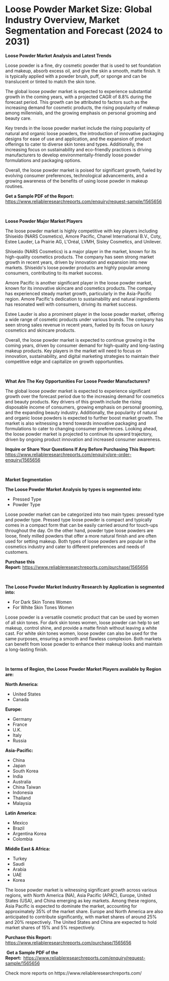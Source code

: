 <p><h1>Loose Powder Market Size: Global Industry Overview, Market Segmentation and Forecast (2024 to 2031)</h1></p><p><strong>Loose Powder Market Analysis and Latest Trends</strong></p>
<p><p>Loose powder is a fine, dry cosmetic powder that is used to set foundation and makeup, absorb excess oil, and give the skin a smooth, matte finish. It is typically applied with a powder brush, puff, or sponge and can be translucent or tinted to match the skin tone.</p><p>The global loose powder market is expected to experience substantial growth in the coming years, with a projected CAGR of 8.8% during the forecast period. This growth can be attributed to factors such as the increasing demand for cosmetic products, the rising popularity of makeup among millennials, and the growing emphasis on personal grooming and beauty care.</p><p>Key trends in the loose powder market include the rising popularity of natural and organic loose powders, the introduction of innovative packaging designs for ease of use and application, and the expansion of product offerings to cater to diverse skin tones and types. Additionally, the increasing focus on sustainability and eco-friendly practices is driving manufacturers to develop environmentally-friendly loose powder formulations and packaging options.</p><p>Overall, the loose powder market is poised for significant growth, fueled by evolving consumer preferences, technological advancements, and a growing awareness of the benefits of using loose powder in makeup routines.</p></p>
<p><strong>Get a Sample PDF of the Report:&nbsp;</strong> <a href="https://www.reliableresearchreports.com/enquiry/request-sample/1565656">https://www.reliableresearchreports.com/enquiry/request-sample/1565656</a></p>
<p>&nbsp;</p>
<p><strong>Loose Powder Major Market Players</strong></p>
<p><p>The loose powder market is highly competitive with key players including Shiseido (NARS Cosmetics), Amore Pacific, Chanel International B.V., Coty, Estee Lauder, La Prairie AG, L'Oréal, LVMH, Sisley Cosmetics, and Unilever. </p><p>Shiseido (NARS Cosmetics) is a major player in the market, known for its high-quality cosmetics products. The company has seen strong market growth in recent years, driven by innovation and expansion into new markets. Shiseido's loose powder products are highly popular among consumers, contributing to its market success.</p><p>Amore Pacific is another significant player in the loose powder market, known for its innovative skincare and cosmetics products. The company has experienced steady market growth, particularly in the Asia-Pacific region. Amore Pacific's dedication to sustainability and natural ingredients has resonated well with consumers, driving its market success.</p><p>Estee Lauder is also a prominent player in the loose powder market, offering a wide range of cosmetic products under various brands. The company has seen strong sales revenue in recent years, fueled by its focus on luxury cosmetics and skincare products.</p><p>Overall, the loose powder market is expected to continue growing in the coming years, driven by consumer demand for high-quality and long-lasting makeup products. Key players in the market will need to focus on innovation, sustainability, and digital marketing strategies to maintain their competitive edge and capitalize on growth opportunities.</p></p>
<p>&nbsp;</p>
<p><strong>What Are The Key Opportunities For Loose Powder Manufacturers?</strong></p>
<p><p>The global loose powder market is expected to experience significant growth over the forecast period due to the increasing demand for cosmetics and beauty products. Key drivers of this growth include the rising disposable income of consumers, growing emphasis on personal grooming, and the expanding beauty industry. Additionally, the popularity of natural and organic loose powders is expected to further boost market growth. The market is also witnessing a trend towards innovative packaging and formulations to cater to changing consumer preferences. Looking ahead, the loose powder market is projected to continue its upward trajectory, driven by ongoing product innovation and increased consumer awareness.</p></p>
<p><strong>Inquire or Share Your Questions If Any Before Purchasing This Report:</strong> <a href="https://www.reliableresearchreports.com/enquiry/pre-order-enquiry/1565656">https://www.reliableresearchreports.com/enquiry/pre-order-enquiry/1565656</a></p>
<p>&nbsp;</p>
<p><strong>Market Segmentation</strong></p>
<p><strong>The Loose Powder Market Analysis by types is segmented into:</strong></p>
<p><ul><li>Pressed Type</li><li>Powder Type</li></ul></p>
<p><p>Loose powder market can be categorized into two main types: pressed type and powder type. Pressed type loose powder is compact and typically comes in a compact form that can be easily carried around for touch-ups throughout the day. On the other hand, powder type loose powders are loose, finely milled powders that offer a more natural finish and are often used for setting makeup. Both types of loose powders are popular in the cosmetics industry and cater to different preferences and needs of customers.</p></p>
<p><strong>Purchase this Report:&nbsp;</strong><a href="https://www.reliableresearchreports.com/purchase/1565656">https://www.reliableresearchreports.com/purchase/1565656</a></p>
<p>&nbsp;</p>
<p><strong>The Loose Powder Market Industry Research by Application is segmented into:</strong></p>
<p><ul><li>For Dark Skin Tones Women</li><li>For White Skin Tones Women</li></ul></p>
<p><p>Loose powder is a versatile cosmetic product that can be used by women of all skin tones. For dark skin tones women, loose powder can help to set makeup, control shine, and provide a matte finish without leaving a white cast. For white skin tones women, loose powder can also be used for the same purposes, ensuring a smooth and flawless complexion. Both markets can benefit from loose powder to enhance their makeup looks and maintain a long-lasting finish.</p></p>
<p>&nbsp;</p>
<p><strong>In terms of Region, the Loose Powder Market Players available by Region are:</strong></p>
<p>
    <p> <strong> North America: </strong>
        <ul>
            <li>United States</li>
            <li>Canada</li>
        </ul>
        </p> 
    <p> <strong> Europe: </strong>
        <ul>
            <li>Germany</li>
            <li>France</li>
            <li>U.K.</li>
            <li>Italy</li>
            <li>Russia</li>
        </ul>
        </p> 
    <p> <strong> Asia-Pacific: </strong>
        <ul>
            <li>China</li>
            <li>Japan</li>
            <li>South Korea</li>
            <li>India</li>
            <li>Australia</li>
            <li>China Taiwan</li>
            <li>Indonesia</li>
            <li>Thailand</li>
            <li>Malaysia</li>
        </ul>
        </p> 
    <p> <strong> Latin America: </strong>
        <ul>
            <li>Mexico</li>
            <li>Brazil</li>
            <li>Argentina Korea</li>
            <li>Colombia</li>
        </ul>
        </p> 
    <p> <strong> Middle East & Africa: </strong>
        <ul>
            <li>Turkey</li>
            <li>Saudi</li>
            <li>Arabia</li>
            <li>UAE</li>
            <li>Korea</li>
        </ul>
    </p>
    </p>
<p><p>The loose powder market is witnessing significant growth across various regions, with North America (NA), Asia Pacific (APAC), Europe, United States (USA), and China emerging as key markets. Among these regions, Asia Pacific is expected to dominate the market, accounting for approximately 35% of the market share. Europe and North America are also anticipated to contribute significantly, with market shares of around 25% and 20% respectively. The United States and China are expected to hold market shares of 15% and 5% respectively.</p></p>
<p><strong>Purchase this Report: </strong><a href="https://www.reliableresearchreports.com/purchase/1565656">https://www.reliableresearchreports.com/purchase/1565656</a></p>
<p>&nbsp;<strong>Get a Sample PDF of the Report:&nbsp;&nbsp;</strong><a href="https://www.reliableresearchreports.com/enquiry/request-sample/1565656">https://www.reliableresearchreports.com/enquiry/request-sample/1565656</a></p>
<p><strong></strong></p>
<p>Check more reports on https://www.reliableresearchreports.com/</p>